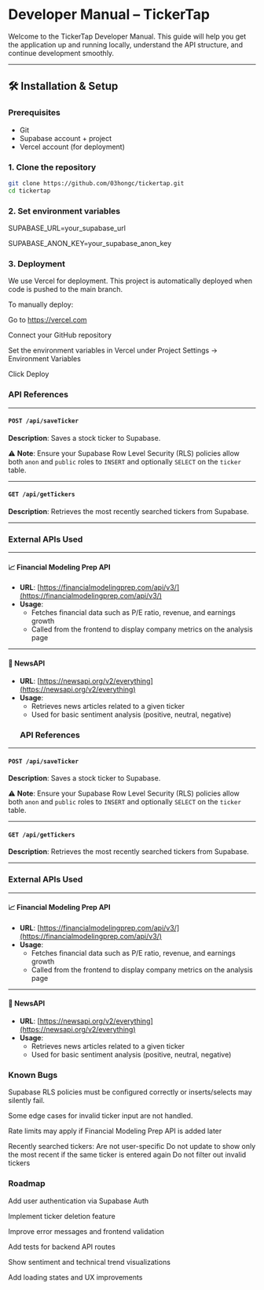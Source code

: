 # Developer Manual – TickerTap

Welcome to the TickerTap Developer Manual. This guide will help you get the application up and running locally, understand the API structure, and continue development smoothly.

---

## 🛠 Installation & Setup

### Prerequisites

- Git
- Supabase account + project
- Vercel account (for deployment)

### 1. Clone the repository

```bash
git clone https://github.com/03hongc/tickertap.git
cd tickertap
```

### 2. Set environment variables

SUPABASE_URL=your_supabase_url

SUPABASE_ANON_KEY=your_supabase_anon_key

### 3. Deployment

We use Vercel for deployment. This project is automatically deployed when code is pushed to the main branch.

To manually deploy:

Go to https://vercel.com

Connect your GitHub repository

Set the environment variables in Vercel under Project Settings → Environment Variables

Click Deploy

### API References

---

#### `POST /api/saveTicker`

**Description**: Saves a stock ticker to Supabase.

⚠️ **Note**: Ensure your Supabase Row Level Security (RLS) policies allow both `anon` and `public` roles to `INSERT` and optionally `SELECT` on the `ticker` table.

---

#### `GET /api/getTickers`

**Description**: Retrieves the most recently searched tickers from Supabase.

---

### External APIs Used

---

#### 📈 Financial Modeling Prep API

- **URL**: [https://financialmodelingprep.com/api/v3/](https://financialmodelingprep.com/api/v3/)
- **Usage**:
  - Fetches financial data such as P/E ratio, revenue, and earnings growth
  - Called from the frontend to display company metrics on the analysis page

---

#### 📰 NewsAPI

- **URL**: [https://newsapi.org/v2/everything](https://newsapi.org/v2/everything)
- **Usage**:
  - Retrieves news articles related to a given ticker
  - Used for basic sentiment analysis (positive, neutral, negative)
  ### API References

---

#### `POST /api/saveTicker`

**Description**: Saves a stock ticker to Supabase.

⚠️ **Note**: Ensure your Supabase Row Level Security (RLS) policies allow both `anon` and `public` roles to `INSERT` and optionally `SELECT` on the `ticker` table.

---

#### `GET /api/getTickers`

**Description**: Retrieves the most recently searched tickers from Supabase.

---

### External APIs Used

---

#### 📈 Financial Modeling Prep API

- **URL**: [https://financialmodelingprep.com/api/v3/](https://financialmodelingprep.com/api/v3/)
- **Usage**:
  - Fetches financial data such as P/E ratio, revenue, and earnings growth
  - Called from the frontend to display company metrics on the analysis page

---

#### 📰 NewsAPI

- **URL**: [https://newsapi.org/v2/everything](https://newsapi.org/v2/everything)
- **Usage**:
  - Retrieves news articles related to a given ticker
  - Used for basic sentiment analysis (positive, neutral, negative)

### Known Bugs

Supabase RLS policies must be configured correctly or inserts/selects may silently fail.

Some edge cases for invalid ticker input are not handled.

Rate limits may apply if Financial Modeling Prep API is added later

Recently searched tickers:
   Are not user-specific
   Do not update to show only the most recent if the same ticker is entered again
   Do not filter out invalid tickers

### Roadmap

Add user authentication via Supabase Auth

Implement ticker deletion feature

Improve error messages and frontend validation

Add tests for backend API routes

Show sentiment and technical trend visualizations

Add loading states and UX improvements
